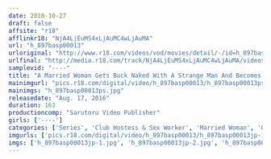 ```yaml
---
date: 2018-10-27
draft: false
affsite: "r18"
afflinkr18: "NjA4LjEuMS4xLjAuMC4wLjAuMA"
url: "h_897basp00013"
urloriginal: "http://www.r18.com/videos/vod/movies/detail/-/id=h_897basp00013"
urlfinal: "http://media.r18.com/track/NjA4LjEuMS4xLjAuMC4wLjAuMA/videos/vod/movies/detail/-/id=h_897basp00013"
samplevid: "----"
title: "A Married Woman Gets Buck Naked With A Strange Man And Becomes A Married Woman Whore Who Gives Sloppy French Kisses And Pumps Her Wet And Wild Pussy On Rock Hard Cocks Chapter 2"
mainimgurl: "pics.r18.com/digital/video/h_897basp00013/h_897basp00013ps.jpg"
mainimgs: "h_897basp00013ps.jpg"
releasedate: "Aug. 17, 2016"
duration: 163
productioncomp: "Sarutoru Video Publisher"
girls: ['----']
categories: ['Series', 'Club Hostess & Sex Worker', 'Married Woman', 'Quickie', 'Voyeur']
imgurls: ['pics.r18.com/digital/video/h_897basp00013/h_897basp00013jp-1.jpg', 'pics.r18.com/digital/video/h_897basp00013/h_897basp00013jp-2.jpg', 'pics.r18.com/digital/video/h_897basp00013/h_897basp00013jp-3.jpg', 'pics.r18.com/digital/video/h_897basp00013/h_897basp00013jp-4.jpg', 'pics.r18.com/digital/video/h_897basp00013/h_897basp00013jp-5.jpg', 'pics.r18.com/digital/video/h_897basp00013/h_897basp00013jp-6.jpg', 'pics.r18.com/digital/video/h_897basp00013/h_897basp00013jp-7.jpg', 'pics.r18.com/digital/video/h_897basp00013/h_897basp00013jp-8.jpg', 'pics.r18.com/digital/video/h_897basp00013/h_897basp00013jp-9.jpg', 'pics.r18.com/digital/video/h_897basp00013/h_897basp00013jp-10.jpg', 'pics.r18.com/digital/video/h_897basp00013/h_897basp00013jp-11.jpg', 'pics.r18.com/digital/video/h_897basp00013/h_897basp00013jp-12.jpg', 'pics.r18.com/digital/video/h_897basp00013/h_897basp00013jp-13.jpg', 'pics.r18.com/digital/video/h_897basp00013/h_897basp00013jp-14.jpg', 'pics.r18.com/digital/video/h_897basp00013/h_897basp00013jp-15.jpg', 'pics.r18.com/digital/video/h_897basp00013/h_897basp00013jp-16.jpg', 'pics.r18.com/digital/video/h_897basp00013/h_897basp00013jp-17.jpg', 'pics.r18.com/digital/video/h_897basp00013/h_897basp00013jp-18.jpg', 'pics.r18.com/digital/video/h_897basp00013/h_897basp00013jp-19.jpg', 'pics.r18.com/digital/video/h_897basp00013/h_897basp00013jp-20.jpg']
imgs: ['h_897basp00013jp-1.jpg', 'h_897basp00013jp-2.jpg', 'h_897basp00013jp-3.jpg', 'h_897basp00013jp-4.jpg', 'h_897basp00013jp-5.jpg', 'h_897basp00013jp-6.jpg', 'h_897basp00013jp-7.jpg', 'h_897basp00013jp-8.jpg', 'h_897basp00013jp-9.jpg', 'h_897basp00013jp-10.jpg', 'h_897basp00013jp-11.jpg', 'h_897basp00013jp-12.jpg', 'h_897basp00013jp-13.jpg', 'h_897basp00013jp-14.jpg', 'h_897basp00013jp-15.jpg', 'h_897basp00013jp-16.jpg', 'h_897basp00013jp-17.jpg', 'h_897basp00013jp-18.jpg', 'h_897basp00013jp-19.jpg', 'h_897basp00013jp-20.jpg']
---
```

